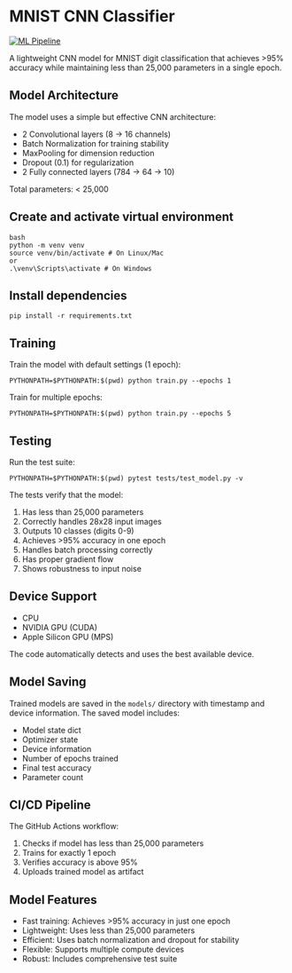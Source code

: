 # MNIST CNN Classifier

[![ML Pipeline](https://github.com/basilbaby/s5_model_training/actions/workflows/ml-pipeline.yml/badge.svg)](https://github.com/basilbaby/s5_model_training/actions/workflows/ml-pipeline.yml)

A lightweight CNN model for MNIST digit classification that achieves >95% accuracy while maintaining less than 25,000 parameters in a single epoch.

## Model Architecture

The model uses a simple but effective CNN architecture:
- 2 Convolutional layers (8 -> 16 channels)
- Batch Normalization for training stability
- MaxPooling for dimension reduction
- Dropout (0.1) for regularization
- 2 Fully connected layers (784 -> 64 -> 10)

Total parameters: < 25,000

## Create and activate virtual environment

```
bash
python -m venv venv
source venv/bin/activate # On Linux/Mac
or
.\venv\Scripts\activate # On Windows
```

## Install dependencies

```
pip install -r requirements.txt
```

## Training

Train the model with default settings (1 epoch):
```
PYTHONPATH=$PYTHONPATH:$(pwd) python train.py --epochs 1
```

Train for multiple epochs:
```
PYTHONPATH=$PYTHONPATH:$(pwd) python train.py --epochs 5
```

## Testing

Run the test suite:
```
PYTHONPATH=$PYTHONPATH:$(pwd) pytest tests/test_model.py -v
```


The tests verify that the model:
1. Has less than 25,000 parameters
2. Correctly handles 28x28 input images
3. Outputs 10 classes (digits 0-9)
4. Achieves >95% accuracy in one epoch
5. Handles batch processing correctly
6. Has proper gradient flow
7. Shows robustness to input noise

## Device Support
- CPU
- NVIDIA GPU (CUDA)
- Apple Silicon GPU (MPS)

The code automatically detects and uses the best available device.

## Model Saving

Trained models are saved in the `models/` directory with timestamp and device information. The saved model includes:
- Model state dict
- Optimizer state
- Device information
- Number of epochs trained
- Final test accuracy
- Parameter count

## CI/CD Pipeline

The GitHub Actions workflow:
1. Checks if model has less than 25,000 parameters
2. Trains for exactly 1 epoch
3. Verifies accuracy is above 95%
4. Uploads trained model as artifact

## Model Features

- Fast training: Achieves >95% accuracy in just one epoch
- Lightweight: Uses less than 25,000 parameters
- Efficient: Uses batch normalization and dropout for stability
- Flexible: Supports multiple compute devices
- Robust: Includes comprehensive test suite